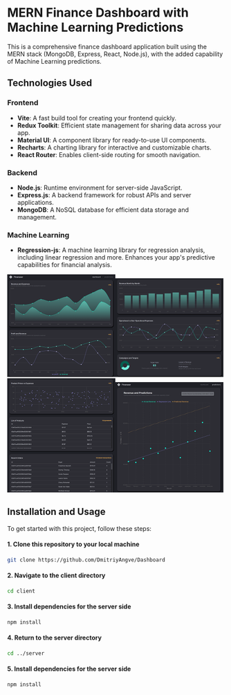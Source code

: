 # MERN Finance Dashboard with Machine Learning Predictions

This is a comprehensive finance dashboard application built using the MERN stack (MongoDB, Express, React, Node.js), with the added capability of Machine Learning predictions.

## Technologies Used

### Frontend
- **Vite**: A fast build tool for creating your frontend quickly.
- **Redux Toolkit**: Efficient state management for sharing data across your app.
- **Material UI**: A component library for ready-to-use UI components.
- **Recharts**: A charting library for interactive and customizable charts.
- **React Router**: Enables client-side routing for smooth navigation.

### Backend
- **Node.js**: Runtime environment for server-side JavaScript.
- **Express.js**: A backend framework for robust APIs and server applications.
- **MongoDB**: A NoSQL database for efficient data storage and management.

### Machine Learning
- **Regression-js**: A machine learning library for regression analysis, including linear regression and more. Enhances your app's predictive capabilities for financial analysis.

<img src="https://github.com/DmitriyAngve/Dashboard/blob/master/Dashboard-1.png" width="250"><img src="https://github.com/DmitriyAngve/Dashboard/blob/master/Dashboard-2.png" width="250"><img src="https://github.com/DmitriyAngve/Dashboard/blob/master/Dashboard-3.png" width="250"><img src="https://github.com/DmitriyAngve/Dashboard/blob/master/Dashboard-4.png" width="250">

## Installation and Usage

To get started with this project, follow these steps:

#### 1. Clone this repository to your local machine

```bash
git clone https://github.com/DmitriyAngve/Dashboard
```
#### 2. Navigate to the client directory
```bash
cd client
```
#### 3. Install dependencies for the server side
```bash
npm install
```
#### 4. Return to the server directory
```bash
cd ../server
```
#### 5. Install dependencies for the server side
```bash
npm install
```
